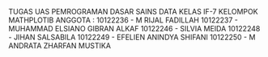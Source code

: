 TUGAS UAS PEMROGRAMAN DASAR SAINS DATA
KELAS IF-7
KELOMPOK MATHPLOTIB
ANGGOTA :
10122236 - M RIJAL FADILLAH
10122237 - MUHAMMAD ELSIANO GIBRAN ALKAF
10122246 - SILVIA MEIDA
10122248 - JIHAN SALSABILA
10122249 - EFELIEN ANINDYA SHIFANI
10122250 - M ANDRATA ZHARFAN MUSTIKA
